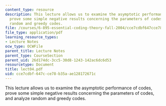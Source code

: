 ```yaml
---
content_type: resource
description: This lecture allows us to examine the asymptotic performance of codes,
  prove some simple negative results concerning the parameters of codes, and analyze
  random and greedy codes.
file: /courses/6-895-essential-coding-theory-fall-2004/cce7cdbf647cce78b35aae128172671c_lect04.pdf
file_type: application/pdf
learning_resource_types:
- Lecture Notes
ocw_type: OCWFile
parent_title: Lecture Notes
parent_type: CourseSection
parent_uid: 26d174dc-3cc5-30d8-1243-142ac6dc6d53
resourcetype: Document
title: lect04.pdf
uid: cce7cdbf-647c-ce78-b35a-ae128172671c
---
```

This lecture allows us to examine the asymptotic performance of codes, prove some simple negative results concerning the parameters of codes, and analyze random and greedy codes.

